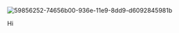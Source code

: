 
![59856252-74656b00-936e-11e9-8dd9-d6092845981b](https://github.com/sabsat/Kubernetes/assets/52891829/2d6b80ea-afae-4c8f-86a4-645206c5cfe0)

Hi
